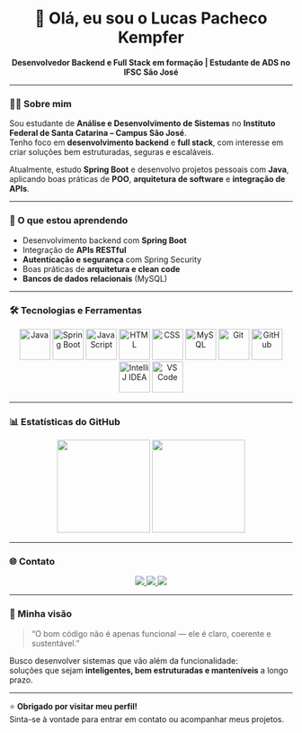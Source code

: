 <h1 align="center">👋 Olá, eu sou o Lucas Pacheco Kempfer</h1>

<p align="center">
  <strong>Desenvolvedor Backend e Full Stack em formação | Estudante de ADS no IFSC São José</strong>
</p>

---

### 👨‍💻 Sobre mim

Sou estudante de **Análise e Desenvolvimento de Sistemas** no **Instituto Federal de Santa Catarina – Campus São José**.  
Tenho foco em **desenvolvimento backend** e **full stack**, com interesse em criar soluções bem estruturadas, seguras e escaláveis.  

Atualmente, estudo **Spring Boot** e desenvolvo projetos pessoais com **Java**, aplicando boas práticas de **POO**, **arquitetura de software** e **integração de APIs**.

---

### 🧠 O que estou aprendendo

- Desenvolvimento backend com **Spring Boot**  
- Integração de **APIs RESTful**  
- **Autenticação e segurança** com Spring Security  
- Boas práticas de **arquitetura e clean code**  
- **Bancos de dados relacionais** (MySQL)

---

### 🛠️ Tecnologias e Ferramentas

<p align="center">
  <!-- Linguagens e frameworks -->
  <img src="https://cdn.jsdelivr.net/gh/devicons/devicon/icons/java/java-original.svg" alt="Java" width="55" height="55"/>
  <img src="https://cdn.jsdelivr.net/gh/devicons/devicon/icons/spring/spring-original.svg" alt="Spring Boot" width="55" height="55"/>
  <img src="https://cdn.jsdelivr.net/gh/devicons/devicon/icons/javascript/javascript-original.svg" alt="JavaScript" width="55" height="55"/>
  <img src="https://cdn.jsdelivr.net/gh/devicons/devicon/icons/html5/html5-original.svg" alt="HTML" width="55" height="55"/>
  <img src="https://cdn.jsdelivr.net/gh/devicons/devicon/icons/css3/css3-original.svg" alt="CSS" width="55" height="55"/>
  <img src="https://cdn.jsdelivr.net/gh/devicons/devicon/icons/mysql/mysql-original.svg" alt="MySQL" width="55" height="55"/>
  <img src="https://cdn.jsdelivr.net/gh/devicons/devicon/icons/git/git-original.svg" alt="Git" width="55" height="55"/>
  <img src="https://cdn.jsdelivr.net/gh/devicons/devicon/icons/github/github-original.svg" alt="GitHub" width="55" height="55"/>
  <img src="https://cdn.jsdelivr.net/gh/devicons/devicon/icons/intellij/intellij-original.svg" alt="IntelliJ IDEA" width="55" height="55"/>
  <img src="https://cdn.jsdelivr.net/gh/devicons/devicon/icons/vscode/vscode-original.svg" alt="VS Code" width="55" height="55"/>
</p>

---

### 📊 Estatísticas do GitHub

<p align="center">
  <img 
    height="165em" 
    src="https://github-readme-stats.vercel.app/api?username=LucasPachecoKempfer&show_icons=true&theme=tokyonight&include_all_commits=true&count_private=true"
  />
  <img 
    height="165em" 
    src="https://github-readme-stats.vercel.app/api/top-langs/?username=LucasPachecoKempfer&layout=compact&langs_count=7&theme=tokyonight"
  />
</p>

---

### 🌐 Contato

<p align="center">
  <a href="mailto:lpachecokempfer@gmail.com">
    <img src="https://img.shields.io/badge/Email-0078D4?style=for-the-badge&logo=gmail&logoColor=white" />
  </a>
  <a href="https://github.com/LucasPachecoKempfer">
    <img src="https://img.shields.io/badge/GitHub-181717?style=for-the-badge&logo=github&logoColor=white" />
  </a>
  <a href="https://linkedin.com/in/lucas-pacheco-kempfer" target="_blank">
    <img src="https://img.shields.io/badge/LinkedIn-0077B5?style=for-the-badge&logo=linkedin&logoColor=white" />
  </a>
</p>

---

### 💬 Minha visão

> “O bom código não é apenas funcional — ele é claro, coerente e sustentável.”  

Busco desenvolver sistemas que vão além da funcionalidade:  
soluções que sejam **inteligentes, bem estruturadas e manteníveis** a longo prazo.

---

⭐ **Obrigado por visitar meu perfil!**  
Sinta-se à vontade para entrar em contato ou acompanhar meus projetos.
